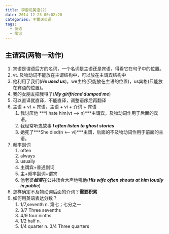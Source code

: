 ```yaml
---
title: 李雷说英语(2)
date: 2014-12-23 00:02:20
categories: 李雷说英语
tags: 
  - 英语
  - 笔记
---
```


## 主谓宾(两物一动作)
1. 宾语是谓语后方的名词，一个名词是主语还是宾语，得看它在句子中的位置。
2. vt. 及物动词不能放在主谓结构中，可以放在主谓宾结构中
3. 他利用了我们(***He used us***)，we主格(只能放在主语的位置)，us宾格(只能放在宾语的位置)。
4. 我的女朋友把我甩了(***My girlfriend dumped me***)
5. 可以直译就直译，不能直译，调整语序后再翻译
6. 主语 + vt + 宾语，主语 + vi + 介词 + 宾语
	1. 我讨厌他 ***I hate him(vt --> n)***主谓宾，及物动词作用于后面的宾语。
	2. 我经常听鬼故事 ***I often listen to ghost stories***
	3. 她死了***She died(n <-- vi)***主谓，后面的不及物动词作用于前面的主语。
7. 频率副词
	1. often
	2. always
	3. usually
	4. 主谓宾+普通副词
	5. 主+频率副词+谓宾
	6. 他老婆***经常***在公共场合大声地吼他(***His wife often shouts at him loudly in public***)
9. 怎样确定不及物动词后面的介词？**需要积累**
10. 如何用英语表达分数？
	1. 1/7,seventh n. 第七；七分之一
	2. 3/7 Three sevenths
	3. 4/9 four ninths
	4. 1/2 half n.
	5. 1/4 quarter n. 3/4 Three quarters 